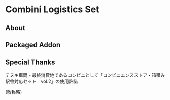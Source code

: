 # Combini Logistics Set
## About

## Packaged Addon

## Special Thanks
テヌキ車両 - 最終消費地であるコンビニとして「コンビニエンスストア・箱積み駅舎対応セット　vol.2」の使用許諾

(敬称略)
